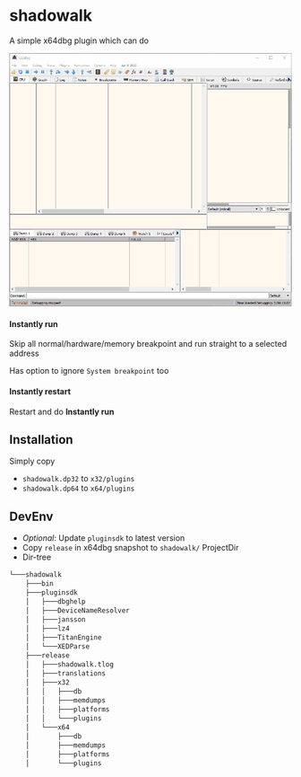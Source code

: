 # shadowalk

A simple x64dbg plugin which can do

![alt text](https://github.com/trichimtrich/shadowalk/raw/master/demo.gif)

#### Instantly run

Skip all normal/hardware/memory breakpoint and run straight to a selected address

Has option to ignore `System breakpoint` too

#### Instantly restart

Restart and do **Instantly run**

## Installation

Simply copy 
- `shadowalk.dp32` to `x32/plugins`
- `shadowalk.dp64` to `x64/plugins`

## DevEnv

- *Optional*: Update `pluginsdk` to latest version
- Copy `release` in x64dbg snapshot to `shadowalk/` ProjectDir
- Dir-tree
```
└───shadowalk
    ├───bin
    ├───pluginsdk
    │   ├───dbghelp
    │   ├───DeviceNameResolver
    │   ├───jansson
    │   ├───lz4
    │   ├───TitanEngine
    │   └───XEDParse
    ├───release
    │   ├───shadowalk.tlog
    │   ├───translations
    │   ├───x32
    │   │   ├───db
    │   │   ├───memdumps
    │   │   ├───platforms
    │   │   └───plugins
    │   └───x64
    │       ├───db
    │       ├───memdumps
    │       ├───platforms
    │       └───plugins
```
